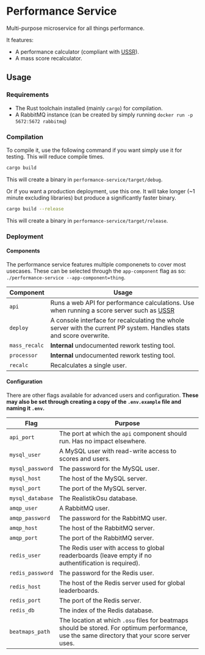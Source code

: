 # Performance Service

Multi-purpose microservice for all things performance.

It features:
- A performance calculator (compliant with [USSR](https://github.com/RealistikOsu/USSR)).
- A mass score recalculator.

## Usage

### Requirements
- The Rust toolchain installed (mainly `cargo`) for compilation.
- A RabbitMQ instance (can be created by simply running `docker run -p 5672:5672 rabbitmq`)

### Compilation
To compile it, use the following command if you want simply use it for testing. This will reduce compile times.
```sh
cargo build
```

This will create a binary in `performance-service/target/debug`.

Or if you want a production deployment, use this one. It will take longer (~1 minute excluding libraries) but produce a significantly faster binary.
```sh
cargo build --release
```

This will create a binary in `performance-service/target/release`.

### Deployment

#### Components
The performance service features multiple componenets to cover most usecases. These can be selected through the `app-component` flag as so:
`./performance-service --app-component=thing`.

| Component | Usage |
| ---| --- |
| `api` | Runs a web API for performance calculations. Use when running a score server such as [USSR](https://github.com/RealistikOsu/USSR) |
| `deploy` | A console interface for recalculating the whole server with the current PP system. Handles stats and score overwrite. |
| `mass_recalc` | **Internal** undocumented rework testing tool. |
| `processor` | **Internal** undocumented rework testing tool. |
| `recalc` | Recalculates a single user. |

#### Configuration
There are other flags available for advanced users and configuration. **These may also be set through creating a copy of the `.env.example` file and naming it `.env`.**

| Flag | Purpose |
| ---| --- |
| `api_port` | The port at which the `api` component should run. Has no impact elsewhere. |
| `mysql_user` | A MySQL user with read-write access to scores and users. |
| `mysql_password` | The password for the MySQL user. |
| `mysql_host` | The host of the MySQL server. |
| `mysql_port` | The port of the MySQL server. |
| `mysql_database` | The RealistikOsu database. |
| `amqp_user` | A RabbitMQ user. |
| `amqp_password` | The password for the RabbitMQ user. |
| `amqp_host` | The host of the RabbitMQ server. |
| `amqp_port` | The port of the RabbitMQ server. |
| `redis_user` | The Redis user with access to global readerboards (leave empty if no authentification is required). |
| `redis_password` | The password for the Redis user. |
| `redis_host` | The host of the Redis server used for global leaderboards. |
| `redis_port` | The port of the Redis server. |
| `redis_db` | The index of the Redis database. |
| `beatmaps_path` | The location at which `.osu` files for beatmaps should be stored. For optimum performance, use the same directory that your score server uses. |

